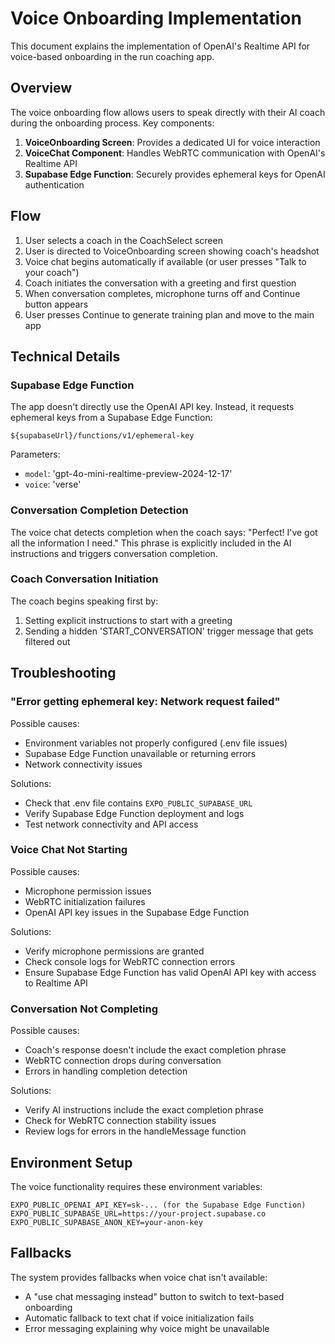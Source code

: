 # Voice Onboarding Implementation

This document explains the implementation of OpenAI's Realtime API for voice-based onboarding in the run coaching app.

## Overview

The voice onboarding flow allows users to speak directly with their AI coach during the onboarding process. Key components:

1. **VoiceOnboarding Screen**: Provides a dedicated UI for voice interaction
2. **VoiceChat Component**: Handles WebRTC communication with OpenAI's Realtime API
3. **Supabase Edge Function**: Securely provides ephemeral keys for OpenAI authentication

## Flow

1. User selects a coach in the CoachSelect screen
2. User is directed to VoiceOnboarding screen showing coach's headshot
3. Voice chat begins automatically if available (or user presses "Talk to your coach")
4. Coach initiates the conversation with a greeting and first question
5. When conversation completes, microphone turns off and Continue button appears
6. User presses Continue to generate training plan and move to the main app

## Technical Details

### Supabase Edge Function

The app doesn't directly use the OpenAI API key. Instead, it requests ephemeral keys from a Supabase Edge Function:

```
${supabaseUrl}/functions/v1/ephemeral-key
```

Parameters:
- `model`: 'gpt-4o-mini-realtime-preview-2024-12-17'
- `voice`: 'verse'

### Conversation Completion Detection

The voice chat detects completion when the coach says: "Perfect! I've got all the information I need."
This phrase is explicitly included in the AI instructions and triggers conversation completion.

### Coach Conversation Initiation

The coach begins speaking first by:
1. Setting explicit instructions to start with a greeting
2. Sending a hidden 'START_CONVERSATION' trigger message that gets filtered out

## Troubleshooting

### "Error getting ephemeral key: Network request failed"

Possible causes:
- Environment variables not properly configured (.env file issues)
- Supabase Edge Function unavailable or returning errors
- Network connectivity issues

Solutions:
- Check that .env file contains `EXPO_PUBLIC_SUPABASE_URL`
- Verify Supabase Edge Function deployment and logs
- Test network connectivity and API access

### Voice Chat Not Starting

Possible causes:
- Microphone permission issues
- WebRTC initialization failures
- OpenAI API key issues in the Supabase Edge Function

Solutions:
- Verify microphone permissions are granted
- Check console logs for WebRTC connection errors
- Ensure Supabase Edge Function has valid OpenAI API key with access to Realtime API

### Conversation Not Completing

Possible causes:
- Coach's response doesn't include the exact completion phrase
- WebRTC connection drops during conversation
- Errors in handling completion detection

Solutions:
- Verify AI instructions include the exact completion phrase
- Check for WebRTC connection stability issues
- Review logs for errors in the handleMessage function

## Environment Setup

The voice functionality requires these environment variables:

```
EXPO_PUBLIC_OPENAI_API_KEY=sk-... (for the Supabase Edge Function)
EXPO_PUBLIC_SUPABASE_URL=https://your-project.supabase.co
EXPO_PUBLIC_SUPABASE_ANON_KEY=your-anon-key
```

## Fallbacks

The system provides fallbacks when voice chat isn't available:
- A "use chat messaging instead" button to switch to text-based onboarding
- Automatic fallback to text chat if voice initialization fails
- Error messaging explaining why voice might be unavailable 